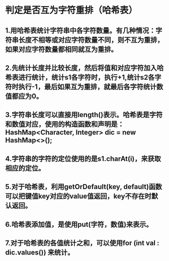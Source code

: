 # 判定是否互为字符重排（哈希表）
## 1.用哈希表统计字符串中各字符数量。有几种情况：字符串长度不相等或对应字符数量不同，则不互为重排，如果对应字符数量都相同就互为重排。
## 2.先统计长度并比较长度，然后将值和对应字符加入哈希表进行统计，统计s1各字符时，执行+1,统计s2各字符时执行-1，最后如果互为重排，就最后各字符统计数值都应为0。
## 3.字符串长度可以直接用length()表示。哈希表是字符和数值对应，使用的构造函数和声明是：HashMap<Character, Integer> dic = new HashMap<>();
## 4.字符串的字符的定位使用的是s1.charAt(i)，来获取相应的定位。
## 5.对于哈希表，利用getOrDefault(key, default)函数可以把键值key对应的value值返回，key不存在时默认返回。
## 6.哈希表添加值，是使用put(字符，数值)来表示。
## 7.对于哈希表的各值统计之和，可以使用for (int val : dic.values()) 来统计。
